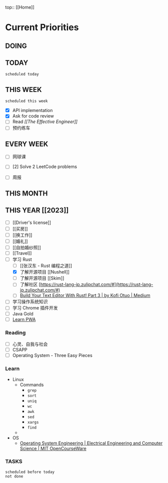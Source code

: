 top:: [[Home]]

# Current Priorities

## DOING


## TODAY

```tasks
scheduled today
```

## THIS WEEK

```tasks
scheduled this week
```

- [x] API implementation
- [x] Ask for code review
- [ ] Read *[[The Effective Engineer]]*
- [ ] 预约练车

## EVERY WEEK
- [ ] 网球课
- [ ] [2] Solve 2 LeetCode problems 
- [ ] 周报


## THIS MONTH

## THIS YEAR [[2023]]

- [ ] [[Driver's license]]
- [ ] [[买房]]
- [ ] [[换工作]]
- [ ] [[婚礼]]
- [ ] [[自拍婚纱照]]
- [ ] [[Travel]]
- [ ] 学习 Rust
	- [ ] [[张汉东 - Rust 编程之道]]
	- [x] 了解开源项目 [[Nushell]]
	- [ ] 了解开源项目 [[Skim]]
	 - [ ] 了解社区 [https://rust-lang-jp.zulipchat.com/#](https://rust-lang-jp.zulipchat.com/#)
	 - [ ] [Build Your Text Editor With Rust! Part 3 | by Kofi Otuo | Medium](https://medium.com/@otukof/b030670fa815)
 - [ ] 学习操作系统知识
 - [ ] 学习 Chrome 插件开发
- [ ] Java Gold
- [ ] [Learn PWA](https://web.dev/learn/pwa/)

### Reading

- [ ] 心灵、自我与社会
- [ ] CSAPP
- [ ] Operating System - Three Easy Pieces

### Learn

- Linux
	- Commands
		- `grep`
		- `sort`
		- `uniq`
		- `wc`
		- `awk`
		- `sed`
		- `xargs`
		- `find`
	- 
- OS
	- [Operating System Engineering | Electrical Engineering and Computer Science | MIT OpenCourseWare](https://ocw.mit.edu/courses/6-828-operating-system-engineering-fall-2012/)

### TASKS

```tasks
scheduled before today
not done
```